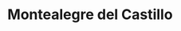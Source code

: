 ---
title: Montealegre del Castillo
url: /montealegre-del-castillo/
latitude: 38.788
longitude: -1.327
---